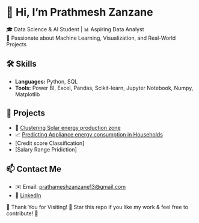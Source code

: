 # 👋 Hi, I’m Prathmesh Zanzane
🎓 Data Science & AI Student | 📊 Aspiring Data Analyst  
🚀 Passionate about Machine Learning, Visualization, and Real-World Projects

## 🛠️ Skills
- **Languages:** Python, SQL
- **Tools:** Power BI, Excel, Pandas, Scikit-learn, Jupyter Notebook, Numpy, Matplotlib

## 📂 Projects
- 🚧 [Clustering Solar energy production zone](https://github.com/your_repo)
- 📈 [Predicting Appliance energy consumption in Households](https://github.com/your_repo)
- [Credit score Classification]
- [Salary Range Pridiction]
  
## 📫 Contact Me
- ✉️ Email: prathameshzanzane13@gmail.com  
- 🔗 [LinkedIn]((https://www.linkedin.com/in/prathamesh1313/))

🎉 Thank You for Visiting!
🔔 Star this repo if you like my work & feel free to contribute! 🌟


